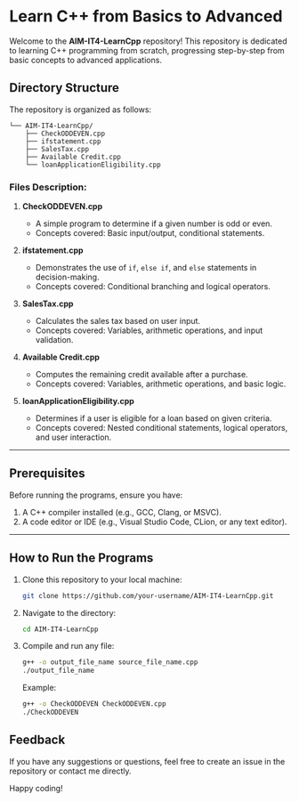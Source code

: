 # Learn C++ from Basics to Advanced

Welcome to the **AIM-IT4-LearnCpp** repository! This repository is dedicated to learning C++ programming from scratch, progressing step-by-step from basic concepts to advanced applications.

## Directory Structure

The repository is organized as follows:
```
└── AIM-IT4-LearnCpp/
    ├── CheckODDEVEN.cpp
    ├── ifstatement.cpp
    ├── SalesTax.cpp
    ├── Available Credit.cpp
    └── loanApplicationEligibility.cpp
```

### Files Description:

1. **CheckODDEVEN.cpp**
   - A simple program to determine if a given number is odd or even.
   - Concepts covered: Basic input/output, conditional statements.

2. **ifstatement.cpp**
   - Demonstrates the use of `if`, `else if`, and `else` statements in decision-making.
   - Concepts covered: Conditional branching and logical operators.

3. **SalesTax.cpp**
   - Calculates the sales tax based on user input.
   - Concepts covered: Variables, arithmetic operations, and input validation.

4. **Available Credit.cpp**
   - Computes the remaining credit available after a purchase.
   - Concepts covered: Variables, arithmetic operations, and basic logic.

5. **loanApplicationEligibility.cpp**
   - Determines if a user is eligible for a loan based on given criteria.
   - Concepts covered: Nested conditional statements, logical operators, and user interaction.

---

## Prerequisites

Before running the programs, ensure you have:

1. A C++ compiler installed (e.g., GCC, Clang, or MSVC).
2. A code editor or IDE (e.g., Visual Studio Code, CLion, or any text editor).

---

## How to Run the Programs

1. Clone this repository to your local machine:
   ```bash
   git clone https://github.com/your-username/AIM-IT4-LearnCpp.git
   ```

2. Navigate to the directory:
   ```bash
   cd AIM-IT4-LearnCpp
   ```

3. Compile and run any file:
   ```bash
   g++ -o output_file_name source_file_name.cpp
   ./output_file_name
   ```
   Example:
   ```bash
   g++ -o CheckODDEVEN CheckODDEVEN.cpp
   ./CheckODDEVEN
   ```



## Feedback

If you have any suggestions or questions, feel free to create an issue in the repository or contact me directly.

Happy coding!

